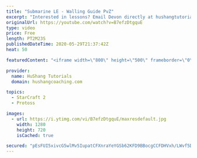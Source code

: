 ```yaml
---
title: "Submarine LE - Walling Guide PvZ"
excerpt: "Interested in lessons? Email Devon directly at hushangtutorials@outlook.com ------------------------------------------------------------------------------------------------------- Want to support HuShang Tutorials directly? Patreon is a website where you can contribute a monthly donation that will help"
originalUrl: https://youtube.com/watch?v=B7efzDtgquE
type: video
price: Free
length: PT2M23S
publishedDateTime: 2020-05-29T21:37:42Z
heat: 50

featuredContent: "<iframe width=\"800\" height=\"500\" frameborder=\"0\" src=\"https://www.youtube.com/embed/B7efzDtgquE\" allow=\"accelerometer; autoplay; encrypted-media; gyroscope; picture-in-picture\" allowfullscreen></iframe>"

provider:
  name: HuShang Tutorials
  domain: hushangcoaching.com

topics:
  - StarCraft 2
  - Protoss

images:
  - url: https://i.ytimg.com/vi/B7efzDtgquE/maxresdefault.jpg
    width: 1280
    height: 720
    isCached: true

secured: "pEsFUI5xivcG5wlMv5IupatCFXnraYeYGSb62KFD9BBocgCCFDHVxh/LWvf5DTQB4HHDdPdoESmPM/vdTvF4pn1s8xPcJLqNDgvsFvjgv2yU9ZjW5FQKwBOLurNRMDWxeBT5oBrA65FJaf7bF2txJNXqJ2h9jY8nAAnL16tBMER8IfriuWx1sBcGnliXuI+qbXQHhugeG+V0SLoCe/75ao3oLQ/gIq2X3j2DSdbHPGZxRAuqRCB4fKl6zBx/nU7xoyGh0cZQjsU7dm/F5PFpDYeoEmygwNd4M0fXFi6mIiOS9TJon0vqVqfpSxHdFcZVFsEWZTr/LxhsLDq0NAbIdGTWRbE+WbtxaGjlEdH+I2lICqdfNw62smc5NXLJPZVc2c4QfaQ27t5fz0RJRoGRdfKpEEy6d7qwHTRP96W95L4=;Q8gmKf2xqyScKpHLCYHNeA=="
---
```


